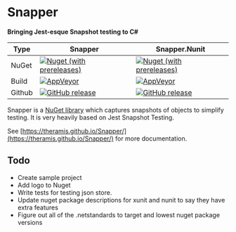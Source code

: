 # Snapper
**Bringing Jest-esque Snapshot testing to C#**

Type   | Snapper | Snapper.Nunit
------ | ------- | -------------
NuGet  | [![Nuget (with prereleases)](https://img.shields.io/nuget/vpre/Snapper.svg?style=flat-square)](https://www.nuget.org/packages/Snapper) | [![Nuget (with prereleases)](https://img.shields.io/nuget/vpre/Snapper.svg?style=flat-square)](https://www.nuget.org/packages/Snapper.Nunit)
Build  | [![AppVeyor](https://img.shields.io/appveyor/ci/theramis/snapper.svg?style=flat-square)](https://ci.appveyor.com/project/theramis/snapper) | [![AppVeyor](https://img.shields.io/appveyor/ci/theramis/snapper.svg?style=flat-square)](https://ci.appveyor.com/project/theramis/snapper)
Github | [![GitHub release](https://img.shields.io/github/release/theramis/snapper.svg?style=flat-square)](https://github.com/theramis/Snapper) | [![GitHub release](https://img.shields.io/github/release/theramis/snapper.svg?style=flat-square)](https://github.com/theramis/Snapper)

Snapper is a [NuGet library](https://www.nuget.org/packages/Snapper) which captures snapshots of objects to simplify testing.
It is very heavily based on Jest Snapshot Testing.

See [https://theramis.github.io/Snapper/](https://theramis.github.io/Snapper/) for more documentation.

## Todo
- Create sample project
- Add logo to Nuget
- Write tests for testing json store.
- Update nuget package descriptions for xunit and nunit to say they have extra features
- Figure out all of the .netstandards to target and lowest nuget package versions
